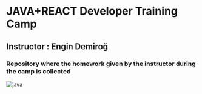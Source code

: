 # JAVA+REACT Developer Training Camp

## Instructor : Engin Demiroğ 

### Repository where the homework given by the instructor during the camp is collected


![java](https://user-images.githubusercontent.com/79155927/120979769-97b59a80-c77e-11eb-8ee5-40b4ac866518.png)
